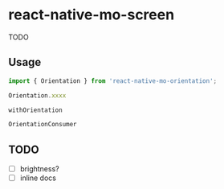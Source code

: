 # react-native-mo-screen

TODO

## Usage

```ts
import { Orientation } from 'react-native-mo-orientation';

Orientation.xxxx

withOrientation

OrientationConsumer
```

## TODO
- [ ] brightness?
- [ ] inline docs
